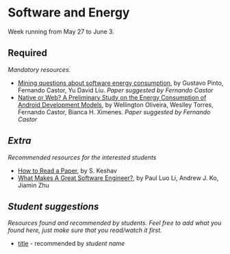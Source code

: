 # Software and Energy

Week running from May 27 to June 3.

## Required
*Mandatory resources.*

* [Mining questions about software energy consumption](http://citeseerx.ist.psu.edu/viewdoc/download?doi=10.1.1.438.8305&rep=rep1&type=pdf), by Gustavo Pinto, Fernando Castor, Yu David Liu. *Paper suggested by Fernando Castor*
* [Native or Web? A Preliminary Study on the Energy Consumption of Android Development Models](https://sites.google.com/a/cin.ufpe.br/castor/saner_2016_Javascript_final.pdf?attredirects=0&d=1), by Wellington Oliveira, Weslley Torres, Fernando Castor, Bianca H. Ximenes. *Paper suggested by Fernando Castor*

## *Extra*
*Recommended resources for the interested students*

* [How to Read a Paper](http://blizzard.cs.uwaterloo.ca/keshav/home/Papers/data/07/paper-reading.pdf), by S. Keshav
* [What Makes A Great Software Engineer?](https://faculty.washington.edu/ajko/papers/Li2015GreatEngineers.pdf), by Paul Luo Li, Andrew J. Ko, Jiamin Zhu


## *Student suggestions*
*Resources found and recommended by students. Feel free to add what you found here, just make sure that you read/watch it first.*

* [title](https://www.google.com) - recommended by *student name*

